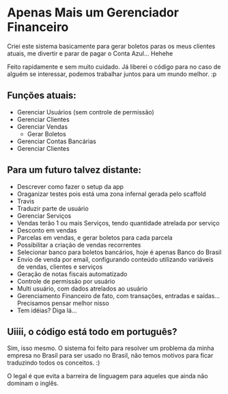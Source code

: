# Apenas Mais um Gerenciador Financeiro

Criei este sistema basicamente para gerar boletos paras os meus clientes atuais, me divertir e parar de pagar o Conta Azul... Hehehe

Feito rapidamente e sem muito cuidado. Já liberei o código para no caso de alguém se interessar, podemos trabalhar juntos para um mundo melhor. :p

## Funções atuais:

- Gerenciar Usuários (sem controle de permissão)
- Gerenciar Clientes
- Gerenciar Vendas
  - Gerar Boletos
- Gerenciar Contas Bancárias
- Gerenciar Clientes

## Para um futuro talvez distante:

- Descrever como fazer o setup da app
- Oraganizar testes pois está uma zona infernal gerada pelo scaffold
- Travis
- Traduzir parte de usuário
- Gerenciar Serviços
- Vendas terão 1 ou mais Serviços, tendo quantidade atrelada por serviço
- Desconto em vendas
- Parcelas em vendas, e gerar boletos para cada parcela
- Possibilitar a criação de vendas recorrentes
- Selecionar banco para boletos bancários, hoje é apenas Banco do Brasil
- Envio de venda por email, configurando conteúdo utilizando variáveis de vendas, clientes e serviços
- Geração de notas fiscais automatizado
- Controle de permissão por usuário
- Multi usuário, com dados atrelados ao usuário
- Gerenciamento Financeiro de fato, com transações, entradas e saídas... Precisamos pensar melhor nisso
- Tem idéias? Diga lá...

## Uiiii, o código está todo em português?

Sim, isso mesmo. O sistema foi feito para resolver um problema da minha empresa no Brasil para ser usado no Brasil, não temos motivos para ficar traduzindo todos os conceitos. :)

O legal é que evita a barreira de linguagem para aqueles que ainda não dominam o inglês.